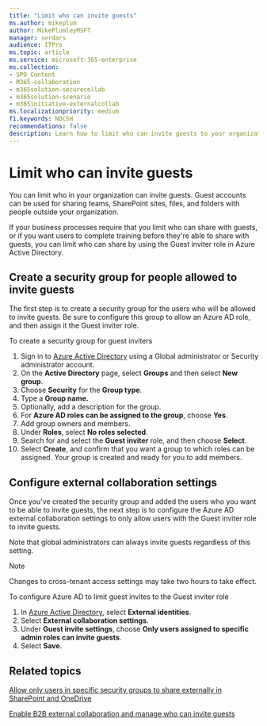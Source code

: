 ```yaml
---
title: "Limit who can invite guests"
ms.author: mikeplum
author: MikePlumleyMSFT
manager: serdars
audience: ITPro
ms.topic: article
ms.service: microsoft-365-enterprise
ms.collection: 
- SPO_Content
- M365-collaboration
- m365solution-securecollab
- m365solution-scenario
- m365initiative-externalcollab
ms.localizationpriority: medium
f1.keywords: NOCSH
recommendations: false
description: Learn how to limit who can invite guests to your organization.
---
```


# Limit who can invite guests

You can limit who in your organization can invite guests. Guest accounts can be used for sharing teams, SharePoint sites, files, and folders with people outside your organization.

If your business processes require that you limit who can share with guests, or if you want users to complete training before they're able to share with guests, you can limit who can share by using the Guest inviter role in Azure Active Directory.

## Create a security group for people allowed to invite guests

The first step is to create a security group for the users who will be allowed to invite guests. Be sure to configure this group to allow an Azure AD role, and then assign it the Guest inviter role.

To create a security group for guest inviters
1. Sign in to [Azure Active Directory](https://aad.portal.azure.com) using a Global administrator or Security administrator account.
1. On the **Active Directory** page, select **Groups** and then select **New group**.
1. Choose **Security** for the **Group type**.
1. Type a **Group name.** 
1. Optionally, add a description for the group.
1. For **Azure AD roles can be assigned to the group**, choose **Yes**.
1. Add group owners and members.
1. Under **Roles**, select **No roles selected**.
1. Search for and select the **Guest inviter** role, and then choose **Select**.
1. Select **Create**, and confirm that you want a group to which roles can be assigned. Your group is created and ready for you to add members.

## Configure external collaboration settings

Once you've created the security group and added the users who you want to be able to invite guests, the next step is to configure the Azure AD external collaboration settings to only allow users with the Guest inviter role to invite guests.

Note that global administrators can always invite guests regardless of this setting.

> [!NOTE]
> Changes to cross-tenant access settings may take two hours to take effect.

To configure Azure AD to limit guest invites to the Guest inviter role
1. In [Azure Active Directory](https://aad.portal.azure.com/), select **External identities**.
1. Select **External collaboration settings**.
1. Under **Guest invite settings**, choose **Only users assigned to specific admin roles can invite guests**.
1. Select **Save**.

## Related topics

[Allow only users in specific security groups to share externally in SharePoint and OneDrive](/sharepoint/manage-security-groups)

[Enable B2B external collaboration and manage who can invite guests](/azure/active-directory/external-identities/delegate-invitations)